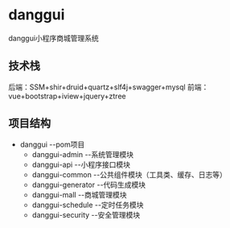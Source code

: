# danggui
danggui小程序商城管理系统

## 技术栈
后端：SSM+shir+druid+quartz+slf4j+swagger+mysql
前端：vue+bootstrap+iview+jquery+ztree

## 项目结构
* danggui              --pom项目
   * danggui-admin     --系统管理模块 
   * danggui-api       --小程序接口模块
   * danggui-common    --公共组件模块（工具类、缓存、日志等）
   * danggui-generator --代码生成模块
   * danggui-mall      --商城管理模块
   * danggui-schedule  --定时任务模块
   * danggui-security  --安全管理模块


